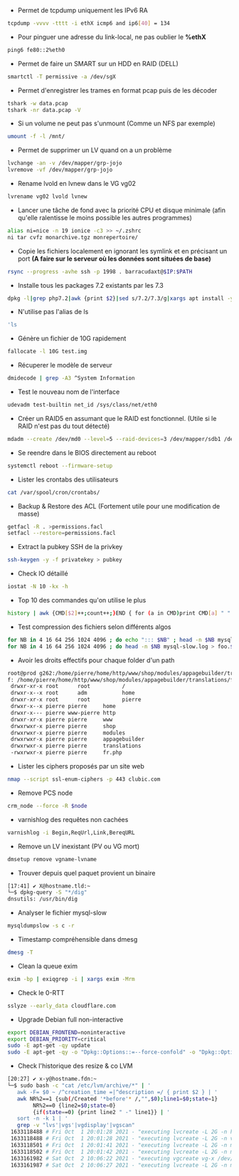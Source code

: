 -   Permet de tcpdump uniquement les IPv6 RA

```bash
tcpdump -vvvv -tttt -i ethX icmp6 and ip6[40] = 134
```

-   Pour pinguer une adresse du link-local, ne pas oublier le **%ethX**

```bash
ping6 fe80::2%eth0
```

-   Permet de faire un SMART sur un HDD en RAID (DELL)

```bash
smartctl -T permissive -a /dev/sgX
```

-   Permet d'enregistrer les trames en format pcap puis de les décoder

```bash
tshark -w data.pcap
tshark -nr data.pcap -V
```

-   Si un volume ne peut pas s'unmount (Comme un NFS par exemple)

```bash
umount -f -l /mnt/
```

-   Permet de supprimer un LV quand on a un problème

```bash
lvchange -an -v /dev/mapper/grp-jojo
lvremove -vf /dev/mapper/grp-jojo
```

-   Rename lvold en lvnew dans le VG vg02

```bash
lvrename vg02 lvold lvnew
```

-   Lancer une tâche de fond avec la priorité CPU et disque minimale
    (afin qu'elle ralentisse le moins possible les autres programmes)

```bash
alias ni=nice -n 19 ionice -c3 >> ~/.zshrc
ni tar cvfz monarchive.tgz monrepertoire/
```

-   Copie les fichiers localement en ignorant les symlink et en
    précisant un port **(A faire sur le serveur où les données sont
    situées de base)**

```bash
rsync --progress -avhe ssh -p 1998 . barracudaxt@$IP:$PATH
```

-   Installe tous les packages 7.2 existants par les 7.3

```bash
dpkg -l|grep php7.2|awk {print $2}|sed s/7.2/7.3/g|xargs apt install -y
```

-   N'utilise pas l'alias de ls

```bash
'ls
```

-   Génère un fichier de 10G rapidement

```bash
fallocate -l 10G test.img
```

-   Récuperer le modèle de serveur

```bash
dmidecode | grep -A3 ^System Information
```

-   Test le nouveau nom de l'interface

```bash
udevadm test-builtin net_id /sys/class/net/eth0
```

-   Créer un RAID5 en assumant que le RAID est fonctionnel. (Utile si le
    RAID n'est pas du tout détecté)

```bash
mdadm --create /dev/md0 --level=5 --raid-devices=3 /dev/mapper/sdb1 /dev/mapper/sdc1 /dev/mapper/sdd1 --assume-clean
```

-   Se reendre dans le BIOS directement au reboot

```bash
systemctl reboot --firmware-setup
```

-   Lister les crontabs des utilisateurs

```bash
cat /var/spool/cron/crontabs/
```

-   Backup & Restore des ACL (Fortement utile pour une modification de
    masse)

```bash
getfacl -R . >permissions.facl
setfacl --restore=permissions.facl
```

-   Extract la pubkey SSH de la privkey

```bash
ssh-keygen -y -f privatekey > pubkey
```

-   Check IO détaillé

```bash
iostat -N 10 -kx -h
```

-   Top 10 des commandes qu'on utilise le plus

```bash
history | awk {CMD[$2]++;count++;}END { for (a in CMD)print CMD[a] " " CMD[a]/count*100 "% " a;} | grep -v "./" | column -c3 -s " " -t | sort -nr | nl |  head -n10
```

-   Test compression des fichiers selon différents algos

```bash
for NB in 4 16 64 256 1024 4096 ; do echo "::: $NB" ; head -n $NB mysql-slow.log > foo.$NB ; cat foo.$NB | zstd -c > foo.$NB.zstd ; done
for NB in 4 16 64 256 1024 4096 ; do head -n $NB mysql-slow.log > foo.$NB ; cat foo.$NB | lzop -c > foo.$NB.lzo ; done
```

-   Avoir les droits effectifs pour chaque folder d'un path

```bash
root@prod g262:/home/pierre/home/http/www/shop/modules/appagebuilder/translations$ namei -o -m  /home/pierre/home/http/www/shop/modules/appagebuilder/translations/fr.php
f: /home/pierre/home/http/www/shop/modules/appagebuilder/translations/fr.php
 drwxr-xr-x root      root          /
 drwxr-x--x root      adm           home
 drwxr-xr-x root      root          pierre
 drwxr-x--x pierre pierre     home
 drwxr-x--- pierre www-pierre http
 drwxr-xr-x pierre pierre     www
 drwxrwxr-x pierre pierre     shop
 drwxrwxr-x pierre pierre     modules
 drwxrwxr-x pierre pierre     appagebuilder
 drwxrwxr-x pierre pierre     translations
 -rwxrwxr-x pierre pierre     fr.php
```

-   Lister les ciphers proposés par un site web

```bash
nmap --script ssl-enum-ciphers -p 443 clubic.com
```

-   Remove PCS node

```bash
crm_node --force -R $node
```

-   varnishlog des requêtes non cachées

```bash
varnishlog -i Begin,ReqUrl,Link,BereqURL
```

-   Remove un LV inexistant (PV ou VG mort)

```bash
dmsetup remove vgname-lvname
```

-   Trouver depuis quel paquet provient un binaire

```bash
[17:41] ✔ X@hostname.tld:~
└─$ dpkg-query -S "*/dig"
dnsutils: /usr/bin/dig
```

-   Analyser le fichier mysql-slow

```bash
mysqldumpslow -s c -r
```

-   Timestamp compréhensible dans dmesg

```bash
dmesg -T
```

-   Clean la queue exim

```bash
exim -bp | exiqgrep -i | xargs exim -Mrm
```

-   Check le 0-RTT

```bash
sslyze --early_data cloudflare.com
```

-   Upgrade Debian full non-interactive

```bash
export DEBIAN_FRONTEND=noninteractive
export DEBIAN_PRIORITY=critical
sudo -E apt-get -qy update
sudo -E apt-get -qy -o "Dpkg::Options::=--force-confold" -o "Dpkg::Options::=--force-confdef"  upgrade
```

-   Check l'historique des resize & co LVM

```bash
[20:27] ✔ x-y@hostname.fdn:~
└─$ sudo bash -c "cat /etc/lvm/archive/*" | '
   awk -F= $0 ~ /^creation_time =|^description =/ { print $2 } | '
   awk NR%2==1 {sub(/Created '*before'* /,"",$0);line1=$0;state=1}
        NR%2==0 {line2=$0;state=0}
        {if(state==0) {print line2 " -" line1}} | '
   sort -n -k 1 | '
   grep -v "lvs'|vgs'|vgdisplay'|vgscan"
 1633118488 # Fri Oct  1 20:01:28 2021 - "executing lvcreate -L 2G -n home vg --wipesignatures
 1633118488 # Fri Oct  1 20:01:28 2021 - "executing lvcreate -L 2G -n var vg --wipesignatures
 1633118501 # Fri Oct  1 20:01:41 2021 - "executing lvcreate -L 2G -n mysql vg --wipesignatures
 1633118502 # Fri Oct  1 20:01:42 2021 - "executing lvcreate -L 2G -n mysqlinnodb vg --wipesignatures
 1633161982 # Sat Oct  2 10:06:22 2021 - "executing vgcreate vg-x /dev/sdc"
 1633161987 # Sat Oct  2 10:06:27 2021 - "executing lvcreate -L 2G -n mysql vg-x --wipesignatures
```
